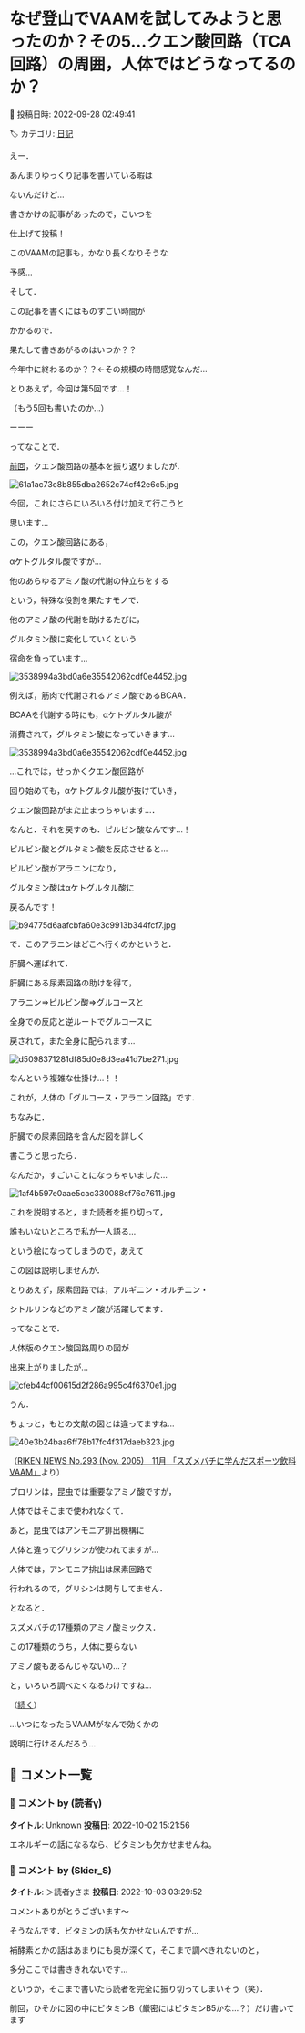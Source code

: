 # なぜ登山でVAAMを試してみようと思ったのか？その5…クエン酸回路（TCA回路）の周囲，人体ではどうなってるのか？

📅 投稿日時: 2022-09-28 02:49:41

🏷️ カテゴリ: [日記](cc4b5682fb7b8b144980957a978653fb0.md)

えー．


あんまりゆっくり記事を書いている暇は


ないんだけど…


書きかけの記事があったので，こいつを


仕上げて投稿！





このVAAMの記事も，かなり長くなりそうな


予感…





そして．


この記事を書くにはものすごい時間が


かかるので．


果たして書きあがるのはいつか？？


今年中に終わるのか？？←その規模の時間感覚なんだ…





とりあえず，今回は第5回です…！


（もう5回も書いたのか…）


ーーー





ってなことで．


[前回](e26fa556a58d7c9a042bfa6398d94baa7.md)，クエン酸回路の基本を振り返りましたが．




![61a1ac73c8b855dba2652c74cf42e6c5.jpg](images/61a1ac73c8b855dba2652c74cf42e6c5.jpg)







今回，これにさらにいろいろ付け加えて行こうと


思います…





この，クエン酸回路にある，


αケトグルタル酸ですが…


他のあらゆるアミノ酸の代謝の仲立ちをする


という，特殊な役割を果たすモノで．


他のアミノ酸の代謝を助けるたびに，


グルタミン酸に変化していくという


宿命を負っています…




![3538994a3bd0a6e35542062cdf0e4452.jpg](images/3538994a3bd0a6e35542062cdf0e4452.jpg)







例えば，筋肉で代謝されるアミノ酸であるBCAA．


BCAAを代謝する時にも，αケトグルタル酸が


消費されて，グルタミン酸になっていきます…




![3538994a3bd0a6e35542062cdf0e4452.jpg](images/3538994a3bd0a6e35542062cdf0e4452.jpg)




…これでは，せっかくクエン酸回路が


回り始めても，αケトグルタル酸が抜けていき，


クエン酸回路がまた止まっちゃいます…．





なんと．それを戻すのも．ピルビン酸なんです…！


ピルビン酸とグルタミン酸を反応させると…


ピルビン酸がアラニンになり，


グルタミン酸はαケトグルタル酸に


戻るんです！




![b94775d6aafcbfa60e3c9913b344fcf7.jpg](images/b94775d6aafcbfa60e3c9913b344fcf7.jpg)







で．このアラニンはどこへ行くのかというと．


肝臓へ運ばれて．


肝臓にある尿素回路の助けを得て，


アラニン⇒ピルビン酸⇒グルコースと


全身での反応と逆ルートでグルコースに


戻されて，また全身に配られます…




![d5098371281df85d0e8d3ea41d7be271.jpg](images/d5098371281df85d0e8d3ea41d7be271.jpg)




なんという複雑な仕掛け…！！


これが，人体の「グルコース・アラニン回路」です．





ちなみに．


肝臓での尿素回路を含んだ図を詳しく


書こうと思ったら．


なんだか，すごいことになっちゃいました…







![1af4b597e0aae5cac330088cf76c7611.jpg](images/1af4b597e0aae5cac330088cf76c7611.jpg)




これを説明すると，また読者を振り切って，


誰もいないところで私が一人語る…


という絵になってしまうので，あえて


この図は説明しませんが．


とりあえず，尿素回路では，アルギニン・オルチニン・


シトルリンなどのアミノ酸が活躍してます．





ってなことで．


人体版のクエン酸回路周りの図が


出来上がりましたが…




![cfeb44cf00615d2f286a995c4f6370e1.jpg](images/cfeb44cf00615d2f286a995c4f6370e1.jpg)







うん．


ちょっと，もとの文献の図とは違ってますね…




![40e3b24baa6ff78b17fc4f317daeb323.jpg](images/40e3b24baa6ff78b17fc4f317daeb323.jpg)




（[RIKEN NEWS No.293 (Nov. 2005)　11月 「スズメバチに学んだスポーツ飲料VAAM」](https://www.riken.jp/medialibrary/riken/pr/publications/news/2005/rn200511.pdf)より）





プロリンは，昆虫では重要なアミノ酸ですが，


人体ではそこまで使われなくて．


あと，昆虫ではアンモニア排出機構に


人体と違ってグリシンが使われてますが…


人体では，アンモニア排出は尿素回路で


行われるので，グリシンは関与してません．





となると．


スズメバチの17種類のアミノ酸ミックス．


この17種類のうち，人体に要らない


アミノ酸もあるんじゃないの…？





と，いろいろ調べたくなるわけですね…


（[続く](e1b7a2cf9cf59ddf5cfc87617909dad46.md)）





…いつになったらVAAMがなんで効くかの


説明に行けるんだろう…

## 💬 コメント一覧

### 💬 コメント by (読者γ)
**タイトル**: Unknown
**投稿日**: 2022-10-02 15:21:56

エネルギーの話になるなら、ビタミンも欠かせませんね。

### 💬 コメント by (Skier_S)
**タイトル**: ＞読者yさま
**投稿日**: 2022-10-03 03:29:52

コメントありがとうございます～

そうなんです．ビタミンの話も欠かせないんですが…

補酵素とかの話はあまりにも奥が深くて，そこまで調べきれないのと，

多分ここでは書ききれないです…

というか，そこまで書いたら読者を完全に振り切ってしまいそう（笑）．



前回，ひそかに図の中にビタミンB（厳密にはビタミンB5かな…？）だけ書いてます


